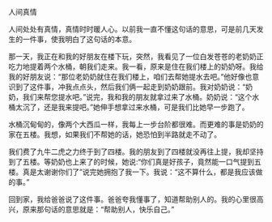 人间真情

人间处处有真情，真情时时暖人心。以前我一直不懂这句话的意思，可是前几天发生的一件事，使我明白了这句话的本意。

那一天，我正在和我的好朋友在楼下玩，突然，我看见了一位白发苍苍的老奶奶正吃力地提着两个水桶，朝我们走来。我一看，原来是住在我们楼上的奶奶呀。我给我的好朋友说：“那位老奶奶就住在我们楼上，咱们去帮她提水去吧。”他好像也意识到了这件事，冲我点点头，然后我们俩一起走到奶奶跟前。我对奶奶说：“奶奶，我们来帮您提水吧。”说完，我和我的朋友就拿过来了水桶。奶奶说：“这个水桶太沉了，还是我来提吧。”她伸手想拿过来水桶，可是我们比她早一步跑了。

水桶沉甸甸的，像两个大西瓜一样，我每上一步台阶都很难。而更难的事是奶奶的家在五楼。我想，如果我们不帮她的话，她恐怕到半路就走不动了。

我们费了九牛二虎之力终于到了四楼。我的朋友到了四楼就没再往上提，我却坚持到了五楼。等奶奶也上来了的时候，她说:“你们真是好孩子，竟然能一口气提到五楼。真是太谢谢你们了”说完她拥抱了我一下。我说：“这不算什么，都是我应该做的事。”

回到家，我给爸爸说了这件事。爸爸夸我懂事了，知道帮助别人的。我的心里很高兴，原来那句话的意思就是：“帮助别人，快乐自己。”

